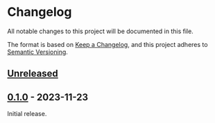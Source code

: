 # Changelog

All notable changes to this project will be documented in this file.

The format is based on [Keep a Changelog](https://keepachangelog.com/en/1.0.0/),
and this project adheres to [Semantic Versioning](https://semver.org/spec/v2.0.0.html).

## [Unreleased]

## [0.1.0] - 2023-11-23

Initial release.

[unreleased]: https://github.com/THUASTA/EDCViewer/compare/v0.1.0...HEAD
[0.1.0]: https://github.com/THUASTA/EDCViewer/releases/tag/v0.1.0
